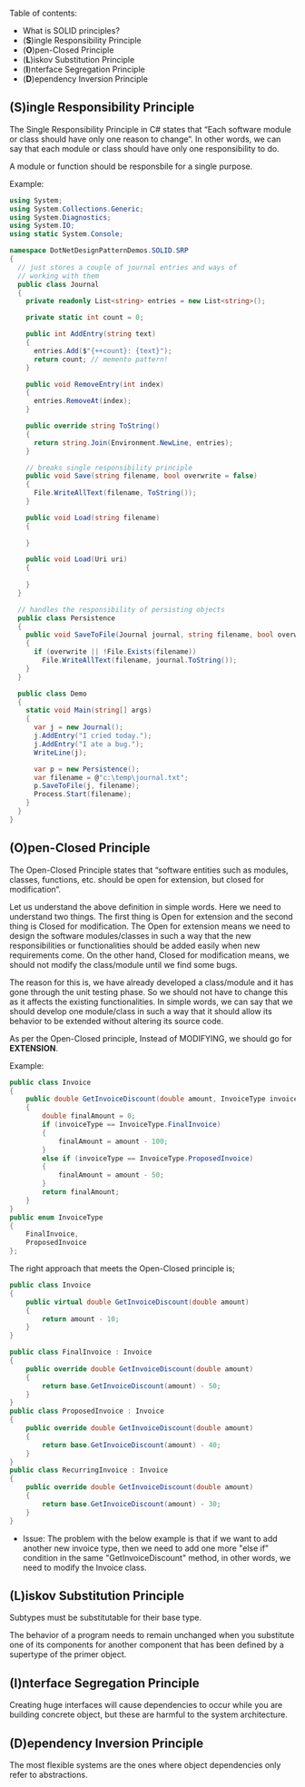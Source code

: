 Table of contents:
- What is SOLID principles?
- (**S**)ingle Responsibility Principle
- (**O**)pen-Closed Principle
- (**L**)iskov Substitution Principle
- (**I**)nterface Segregation Principle
- (**D**)ependency Inversion Principle 

## (**S**)ingle Responsibility Principle

The Single Responsibility Principle in C# states that “Each software module or class should have only one reason to change“. In other words, we can say that each module or class should have only one responsibility to do.

A module or function should be responsbile for a single purpose.

Example:

```csharp
using System;
using System.Collections.Generic;
using System.Diagnostics;
using System.IO;
using static System.Console;

namespace DotNetDesignPatternDemos.SOLID.SRP
{
  // just stores a couple of journal entries and ways of
  // working with them
  public class Journal
  {
    private readonly List<string> entries = new List<string>();

    private static int count = 0;

    public int AddEntry(string text)
    {
      entries.Add($"{++count}: {text}");
      return count; // memento pattern!
    }

    public void RemoveEntry(int index)
    {
      entries.RemoveAt(index);
    }

    public override string ToString()
    {
      return string.Join(Environment.NewLine, entries);
    }

    // breaks single responsibility principle
    public void Save(string filename, bool overwrite = false)
    {
      File.WriteAllText(filename, ToString());
    }

    public void Load(string filename)
    {
      
    }

    public void Load(Uri uri)
    {
      
    }
  }

  // handles the responsibility of persisting objects
  public class Persistence
  {
    public void SaveToFile(Journal journal, string filename, bool overwrite = false)
    {
      if (overwrite || !File.Exists(filename))
        File.WriteAllText(filename, journal.ToString());
    }
  }

  public class Demo
  {
    static void Main(string[] args)
    {
      var j = new Journal();
      j.AddEntry("I cried today.");
      j.AddEntry("I ate a bug.");
      WriteLine(j);

      var p = new Persistence();
      var filename = @"c:\temp\journal.txt";
      p.SaveToFile(j, filename);
      Process.Start(filename);
    }
  }
}

```

## (**O**)pen-Closed Principle

The Open-Closed Principle states that “software entities such as modules, classes, functions, etc. should be open for extension, but closed for modification“.

Let us understand the above definition in simple words. Here we need to understand two things. The first thing is Open for extension and the second thing is Closed for modification. The Open for extension means we need to design the software modules/classes in such a way that the new responsibilities or functionalities should be added easily when new requirements come. On the other hand, Closed for modification means, we should not modify the class/module until we find some bugs.

The reason for this is, we have already developed a class/module and it has gone through the unit testing phase. So we should not have to change this as it affects the existing functionalities. In simple words, we can say that we should develop one module/class in such a way that it should allow its behavior to be extended without altering its source code.

As per the Open-Closed principle, Instead of MODIFYING, we should go for **EXTENSION**.

Example:

```csharp
public class Invoice
{        
    public double GetInvoiceDiscount(double amount, InvoiceType invoiceType)
    {
        double finalAmount = 0;
        if (invoiceType == InvoiceType.FinalInvoice)
        {
            finalAmount = amount - 100;
        }
        else if (invoiceType == InvoiceType.ProposedInvoice)
        {
            finalAmount = amount - 50;
        }
        return finalAmount;
    }
}
public enum InvoiceType
{
    FinalInvoice,
    ProposedInvoice
};
```

The right approach that meets the Open-Closed principle is;

```csharp
public class Invoice
{
    public virtual double GetInvoiceDiscount(double amount)
    {
        return amount - 10;
    }
}

public class FinalInvoice : Invoice
{
    public override double GetInvoiceDiscount(double amount)
    {
        return base.GetInvoiceDiscount(amount) - 50;
    }
}
public class ProposedInvoice : Invoice
{
    public override double GetInvoiceDiscount(double amount)
    {
        return base.GetInvoiceDiscount(amount) - 40;
    }
}
public class RecurringInvoice : Invoice
{
    public override double GetInvoiceDiscount(double amount)
    {
        return base.GetInvoiceDiscount(amount) - 30;
    }
}
```

- Issue: The problem with the below example is that if we want to add another new invoice type, then we need to add one more "else if" condition in the same "GetInvoiceDiscount" method, in other words, we need to modify the Invoice class.

## (**L**)iskov Substitution Principle

Subtypes must be substitutable for their base type.

The behavior of a program needs to remain unchanged when you substitute one of its components for another component that has been defined by a supertype of the primer object.

## (**I**)nterface Segregation Principle

Creating huge interfaces will cause dependencies to occur while you are building concrete object, but these are harmful to the system architecture.

## (**D**)ependency Inversion Principle

The most flexible systems are the ones where object dependencies only refer to abstractions.